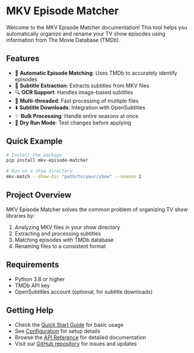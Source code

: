 # MKV Episode Matcher

Welcome to the MKV Episode Matcher documentation! This tool helps you automatically organize and rename your TV show episodes using information from The Movie Database (TMDb).

## Features

- 🎯 **Automatic Episode Matching**: Uses TMDb to accurately identify episodes
- 📝 **Subtitle Extraction**: Extracts subtitles from MKV files
- 🔍 **OCR Support**: Handles image-based subtitles
- 🚀 **Multi-threaded**: Fast processing of multiple files
- ⬇️ **Subtitle Downloads**: Integration with OpenSubtitles
- ✨ **Bulk Processing**: Handle entire seasons at once
- 🧪 **Dry Run Mode**: Test changes before applying

## Quick Example

```bash
# Install the package
pip install mkv-episode-matcher

# Run on a show directory
mkv-match --show-dir "path/to/your/show" --season 1
```

## Project Overview

MKV Episode Matcher solves the common problem of organizing TV show libraries by:

1. Analyzing MKV files in your show directory
2. Extracting and processing subtitles
3. Matching episodes with TMDb database
4. Renaming files to a consistent format

## Requirements

- Python 3.8 or higher
- TMDb API key
- OpenSubtitles account (optional, for subtitle downloads)

## Getting Help

- Check the [Quick Start Guide](quickstart.md) for basic usage
- See [Configuration](configuration.md) for setup details
- Browse the [API Reference](api/episode_matcher.md) for detailed documentation
- Visit our [GitHub repository](https://github.com/Jsakkos/mkv-episode-matcher) for issues and updates
